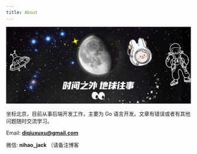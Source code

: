 ```yaml
---
title: About 
---
```


![xuxu](./xuxu.jpg)

坐标北京，目前从事后端开发工作，主要为 Go 语言开发。文章有错误或者有其他问题随时交流学习。

Email: **diqiuxuxu@gmail.com**

微信: **nihao_jack** （请备注博客
